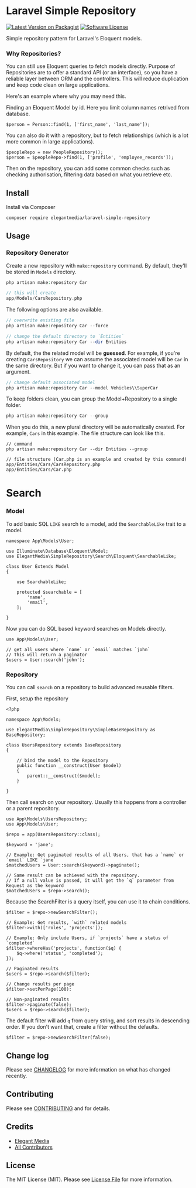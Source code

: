 # Laravel Simple Repository

[![Latest Version on Packagist][ico-version]][link-packagist]
[![Software License][ico-license]](LICENSE.md)

Simple repository pattern for Laravel's Eloquent models.

### Why Repositories?

You can still use Eloquent queries to fetch models directly. Purpose of Repositories are to offer a standard API (or an interface), so you have a reliable layer between ORM and the controllers. This will reduce duplication and keep code clean on large applications.

Here's an example where why you may need this.

Finding an Eloquent Model by id. Here you limit column names retrived from database.
```
$person = Person::find(1, ['first_name', 'last_name']);
```

You can also do it with a repository, but to fetch relationships (which is a lot more common in large applications).
```
$peopleRepo = new PeopleRepository();
$person = $peopleRepo->find(1, ['profile', 'employee_records']); 
```

Then on the repository, you can add some common checks such as checking authorisation, filtering data based on what you retrieve etc.



## Install

Install via Composer

``` bash
composer require elegantmedia/laravel-simple-repository
```

## Usage

### Repository Generator

Create a new repository with `make:repository` command. By default, they'll be stored in `Models` directory.

``` php
php artisan make:repository Car

// this will create
app/Models/CarsRepository.php
```

The following options are also available.

``` php
// overwrite existing file
php artisan make:repository Car --force

// change the default directory to `Entities`
php artisan make:repository Car --dir Entities
```

By default, the the related model will be **guessed**. For example, if you're creating `CarsRepository` we can assume the associated model will be `Car` in the same directory. But if you want to change it, you can pass that as an argument.

``` php
// change default associated model
php artisan make:repository Car --model Vehicles\\SuperCar
```

To keep folders clean, you can group the Model+Repository to a single folder.

``` php 
php artisan make:repository Car --group
```

When you do this, a new plural directory will be automatically created. For example, `Cars` in this example. The file structure can look like this.

``` 
// command
php artisan make:repository Car --dir Entities --group

// file structure (Car.php is an example and created by this command)
app/Entities/Cars/CarsRepository.php
app/Entities/Cars/Car.php
```

# Search

### Model

To add basic SQL `LIKE` search to a model, add the `SearchableLike` trait to a model.

```
namespace App\Models\User;

use Illuminate\Database\Eloquent\Model;
use ElegantMedia\SimpleRepository\Search\Eloquent\SearchableLike;

class User Extends Model 
{

	use SearchableLike;
	
	protected $searchable = [
		'name',
		'email',
	];

}
```

Now you can do SQL based keyword searches on Models directly.

```
use App\Models\User;

// get all users where `name` or `email` matches `john`
// This will return a paginator
$users = User::search('john');
```

### Repository

You can call `search` on a repository to build advanced reusable filters.

First, setup the repository
```
<?php

namespace App\Models;

use ElegantMedia\SimpleRepository\SimpleBaseRepository as BaseRepository;

class UsersRepository extends BaseRepository
{

	// bind the model to the Repository
	public function __construct(User $model)
	{
		parent::__construct($model);
	}

}
```

Then call search on your repository. Usually this happens from a controller or a parent repository.

```
use App\Models\UsersRepository;
use App\Models\User;

$repo = app(UsersRepository::class);

$keyword = 'jane';

// Example: Get paginated results of all Users, that has a `name` or `email` LIKE `jane`
$matchedUsers = User::search($keyword)->paginate();

// Same result can be achieved with the repository. 
// If a null value is passed, it will get the `q` parameter from Request as the keyword
$matchedUsers = $repo->search();
```

Because the SearchFilter is a query itself, you can use it to chain conditions.
```
$filter = $repo->newSearchFilter();

// Example: Get results, `with` related models
$filter->with(['roles', 'projects']);

// Example: Only include Users, if `projects` have a status of `completed`
$filter->whereHas('projects', function($q) {
	$q->where('status', 'completed');
});

// Paginated results
$users = $repo->search($filter);

// Change results per page
$filter->setPerPage(100):

// Non-paginated results
$filter->paginate(false);
$users = $repo->search($filter);
```

The default filter will add `q` from query string, and sort results in descending order. If you don't want that, create a filter without the defaults.

```
$filter = $repo->newSearchFilter(false);
```


## Change log

Please see [CHANGELOG](CHANGELOG.md) for more information on what has changed recently.


## Contributing

Please see [CONTRIBUTING](CONTRIBUTING.md) and for details.

## Credits

- [Elegant Media][link-author]
- [All Contributors][link-contributors]

## License

The MIT License (MIT). Please see [License File](LICENSE.md) for more information.

[ico-version]: https://img.shields.io/packagist/v/elegantmedia/laravel-simple-repository.svg?style=flat-square
[ico-license]: https://img.shields.io/badge/license-MIT-brightgreen.svg?style=flat-square
[ico-travis]: https://img.shields.io/travis/elegantmedia/laravel-simple-repository/master.svg?style=flat-square
[ico-scrutinizer]: https://img.shields.io/scrutinizer/coverage/g/elegantmedia/laravel-simple-repository.svg?style=flat-square
[ico-code-quality]: https://img.shields.io/scrutinizer/g/elegantmedia/laravel-simple-repository.svg?style=flat-square
[ico-downloads]: https://img.shields.io/packagist/dt/elegantmedia/laravel-simple-repository.svg?style=flat-square

[link-packagist]: https://packagist.org/packages/elegantmedia/laravel-simple-repository
[link-travis]: https://travis-ci.org/elegantmedia/laravel-simple-repository
[link-scrutinizer]: https://scrutinizer-ci.com/g/elegantmedia/laravel-simple-repository/code-structure
[link-code-quality]: https://scrutinizer-ci.com/g/elegantmedia/laravel-simple-repository
[link-downloads]: https://packagist.org/packages/elegantmedia/laravel-simple-repository
[link-author]: https://github.com/elegantmedia
[link-contributors]: ../../contributors
